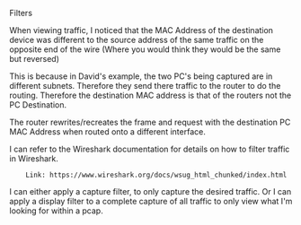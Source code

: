 Filters

When viewing traffic, I noticed that the MAC Address of the destination device was different to the source address of the same traffic on the opposite end of the wire (Where you would think they would be the same but reversed)

This is because in David's example, the two PC's being captured are in different subnets. Therefore they send there traffic to the router to do the routing. Therefore the destination MAC address is that of the routers not the PC Destination. 

The router rewrites/recreates the frame and request with the destination PC MAC Address when routed onto a different interface. 

I can refer to the Wireshark documentation for details on how to filter traffic in Wireshark.

        Link: https://www.wireshark.org/docs/wsug_html_chunked/index.html

I can either apply a capture filter, to only capture the desired traffic. Or I can apply a display filter to a complete capture of all traffic to only view what I'm looking for within a pcap. 